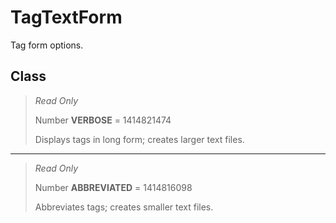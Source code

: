 # TagTextForm
Tag form options.

## Class
> *Read Only* 
> 
> Number **VERBOSE** = 1414821474
> 
> Displays tags in long form; creates larger text files.
*** 
> *Read Only* 
> 
> Number **ABBREVIATED** = 1414816098
> 
> Abbreviates tags; creates smaller text files.

